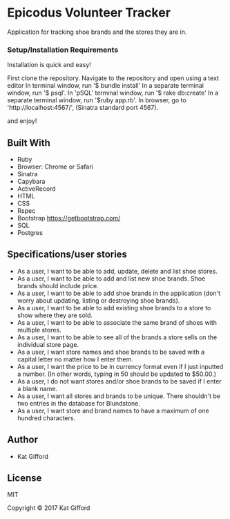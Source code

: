 # Epicodus Volunteer Tracker

Application for tracking shoe brands and the stores they are in.

### Setup/Installation Requirements

Installation is quick and easy!

First clone the repository.
Navigate to the repository and open using a text editor
In terminal window, run '$ bundle install'
In a separate terminal window, run '$ psql'.
In 'pSQL' terminal window, run '$ rake db:create'
In a separate terminal window, run '$ruby app.rb'.
In browser, go to 'http://localhost:4567/', (Sinatra standard port 4567).

and enjoy!

## Built With

* Ruby
* Browser: Chrome or Safari
* Sinatra
* Capybara
* ActiveRecord
* HTML
* CSS
* Rspec
* Bootstrap https://getbootstrap.com/
* SQL
* Postgres

## Specifications/user stories

* As a user, I want to be able to add, update, delete and list shoe stores.
* As a user, I want to be able to add and list new shoe brands. Shoe brands should include price.
* As a user, I want to be able to add shoe brands in the application (don't worry about updating, listing or destroying shoe brands).
* As a user, I want to be able to add existing shoe brands to a store to show where they are sold.
* As a user, I want to be able to associate the same brand of shoes with multiple stores.
* As a user, I want to be able to see all of the brands a store sells on the individual store page.
* As a user, I want store names and shoe brands to be saved with a capital letter no matter how I enter them.
* As a user, I want the price to be in currency format even if I just inputted a number. (In other words, typing in 50 should be updated to $50.00.)
* As a user, I do not want stores and/or shoe brands to be saved if I enter a blank name.
* As a user, I want all stores and brands to be unique. There shouldn't be two entries in the database for Blundstone.
* As a user, I want store and brand names to have a maximum of one hundred characters.


## Author

* Kat Gifford

## License

MIT

Copyright © 2017 Kat Gifford
